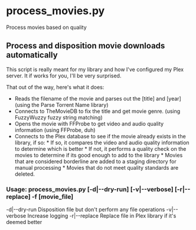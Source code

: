 # process_movies.py
Process movies based on quality

## Process and disposition movie downloads automatically
This script is really meant for my library and how I've configured my Plex server. It if works for you, I'll be very surprised. 

That out of the way, here's what it does:
  * Reads the filename of the movie and parses out the [title] and [year] (using the Parse Torrent Name library)
  * Connects to TheMovieDB to fix the title and get movie genre. (using FuzzyWuzzy fuzzy string matching)
  * Opens the movie with FFProbe to get video and audio quality information (using FFProbe, duh)
  * Connects to the Plex database to see if the movie already exists in the library, if so:
		* If so, it compares the video and audio quality information to determine which is better
		* If not, it performs a quality check on the movies to determine if its good enough to add to the library
  			* Movies that are considered borderline are added to a staging directory for manual processing
  			* Movies that do not meet quality standards are deleted.

### Usage: process_movies.py [-d|--dry-run] [-v|--verbose] [-r|--replace] -f [movie_file]
  -d|--dry-run    Disposition file but don't perform any file operations
  -v|--verbose    Increase logging
  -r|--replace    Replace file in Plex library if it's deemed better
 
 
